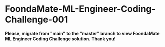 # FoondaMate-ML-Engineer-Coding-Challenge-001

**Please, migrate from "main" to the "master" branch to view FoondaMate ML Engineer Coding Challenge solution.**
**Thank you!**
